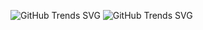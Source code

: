 ![GitHub Trends SVG](https://api.githubtrends.io/user/svg/MichaelAllen/langs?time_range=one_year&include_private=True&loc_metric=changed&theme=dark)
![GitHub Trends SVG](https://api.githubtrends.io/user/svg/MichaelAllen/repos?time_range=one_year&include_private=True&loc_metric=changed&theme=dark)
